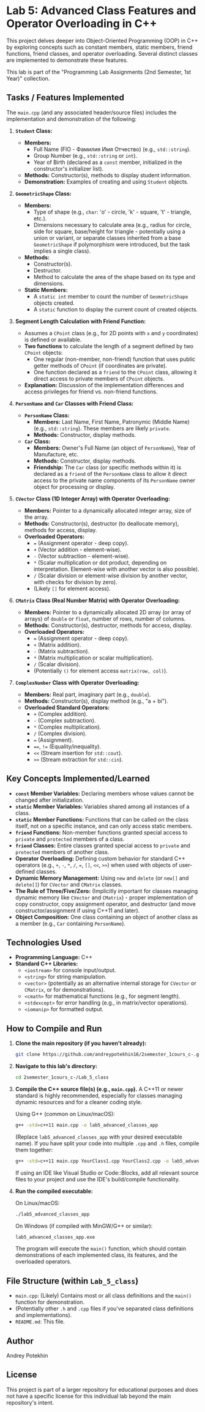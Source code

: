 # Lab 5: Advanced Class Features and Operator Overloading in C++

This project delves deeper into Object-Oriented Programming (OOP) in C++ by exploring concepts such as constant members, static members, friend functions, friend classes, and operator overloading. Several distinct classes are implemented to demonstrate these features.

This lab is part of the "Programming Lab Assignments (2nd Semester, 1st Year)" collection.

## Tasks / Features Implemented

The `main.cpp` (and any associated header/source files) includes the implementation and demonstration of the following:

1.  **`Student` Class:**
    *   **Members:**
        *   Full Name (FIO - Фамилия Имя Отчество) (e.g., `std::string`).
        *   Group Number (e.g., `std::string` or `int`).
        *   Year of Birth (declared as a `const` member, initialized in the constructor's initializer list).
    *   **Methods:** Constructor(s), methods to display student information.
    *   **Demonstration:** Examples of creating and using `Student` objects.

2.  **`GeometricShape` Class:**
    *   **Members:**
        *   Type of shape (e.g., `char`: 'o' - circle, 'k' - square, 't' - triangle, etc.).
        *   Dimensions necessary to calculate area (e.g., radius for circle, side for square, base/height for triangle - potentially using a union or variant, or separate classes inherited from a base `GeometricShape` if polymorphism were introduced, but the task implies a single class).
    *   **Methods:**
        *   Constructor(s).
        *   Destructor.
        *   Method to calculate the area of the shape based on its type and dimensions.
    *   **Static Members:**
        *   A `static int` member to count the number of `GeometricShape` objects created.
        *   A `static` function to display the current count of created objects.

3.  **Segment Length Calculation with Friend Function:**
    *   Assumes a `CPoint` class (e.g., for 2D points with `x` and `y` coordinates) is defined or available.
    *   **Two functions** to calculate the length of a segment defined by two `CPoint` objects:
        *   One regular (non-member, non-friend) function that uses public getter methods of `CPoint` (if coordinates are private).
        *   One function declared as a `friend` to the `CPoint` class, allowing it direct access to private members of `CPoint` objects.
    *   **Explanation:** Discussion of the implementation differences and access privileges for friend vs. non-friend functions.

4.  **`PersonName` and `Car` Classes with Friend Class:**
    *   **`PersonName` Class:**
        *   **Members:** Last Name, First Name, Patronymic (Middle Name) (e.g., `std::string`). These members are likely `private`.
        *   **Methods:** Constructor, display methods.
    *   **`Car` Class:**
        *   **Members:** Owner's Full Name (an object of `PersonName`), Year of Manufacture, etc.
        *   **Methods:** Constructor, display methods.
        *   **Friendship:** The `Car` class (or specific methods within it) is declared as a `friend` of the `PersonName` class to allow it direct access to the private name components of its `PersonName` owner object for processing or display.

5.  **`CVector` Class (1D Integer Array) with Operator Overloading:**
    *   **Members:** Pointer to a dynamically allocated integer array, size of the array.
    *   **Methods:** Constructor(s), destructor (to deallocate memory), methods for access, display.
    *   **Overloaded Operators:**
        *   `=` (Assignment operator - deep copy).
        *   `+` (Vector addition - element-wise).
        *   `-` (Vector subtraction - element-wise).
        *   `*` (Scalar multiplication or dot product, depending on interpretation. Element-wise with another vector is also possible).
        *   `/` (Scalar division or element-wise division by another vector, with checks for division by zero).
        *   (Likely `[]` for element access).

6.  **`CMatrix` Class (Real Number Matrix) with Operator Overloading:**
    *   **Members:** Pointer to a dynamically allocated 2D array (or array of arrays) of `double` or `float`, number of rows, number of columns.
    *   **Methods:** Constructor(s), destructor, methods for access, display.
    *   **Overloaded Operators:**
        *   `=` (Assignment operator - deep copy).
        *   `+` (Matrix addition).
        *   `-` (Matrix subtraction).
        *   `*` (Matrix multiplication or scalar multiplication).
        *   `/` (Scalar division).
        *   (Potentially `()` for element access `matrix(row, col)`).

7.  **`ComplexNumber` Class with Operator Overloading:**
    *   **Members:** Real part, imaginary part (e.g., `double`).
    *   **Methods:** Constructor(s), display method (e.g., "a + bi").
    *   **Overloaded Standard Operators:**
        *   `+` (Complex addition).
        *   `-` (Complex subtraction).
        *   `*` (Complex multiplication).
        *   `/` (Complex division).
        *   `=` (Assignment).
        *   `==`, `!=` (Equality/inequality).
        *   `<<` (Stream insertion for `std::cout`).
        *   `>>` (Stream extraction for `std::cin`).

## Key Concepts Implemented/Learned

-   **`const` Member Variables:** Declaring members whose values cannot be changed after initialization.
-   **`static` Member Variables:** Variables shared among all instances of a class.
-   **`static` Member Functions:** Functions that can be called on the class itself, not on a specific instance, and can only access static members.
-   **`friend` Functions:** Non-member functions granted special access to `private` and `protected` members of a class.
-   **`friend` Classes:** Entire classes granted special access to `private` and `protected` members of another class.
-   **Operator Overloading:** Defining custom behavior for standard C++ operators (e.g., `+`, `-`, `*`, `/`, `=`, `[]`, `<<`, `>>`) when used with objects of user-defined classes.
-   **Dynamic Memory Management:** Using `new` and `delete` (or `new[]` and `delete[]`) for `CVector` and `CMatrix` classes.
-   **The Rule of Three/Five/Zero:** (Implicitly important for classes managing dynamic memory like `CVector` and `CMatrix`) - proper implementation of copy constructor, copy assignment operator, and destructor (and move constructor/assignment if using C++11 and later).
-   **Object Composition:** One class containing an object of another class as a member (e.g., `Car` containing `PersonName`).

## Technologies Used

-   **Programming Language:** C++
-   **Standard C++ Libraries:**
    -   `<iostream>` for console input/output.
    -   `<string>` for string manipulation.
    -   `<vector>` (potentially as an alternative internal storage for `CVector` or `CMatrix`, or for demonstrations).
    -   `<cmath>` for mathematical functions (e.g., for segment length).
    -   `<stdexcept>` for error handling (e.g., in matrix/vector operations).
    -   `<iomanip>` for formatted output.

## How to Compile and Run

1.  **Clone the main repository (if you haven't already):**
    ```bash
    git clone https://github.com/andreypotekhin16/2semester_1cours_c-.git
    ```

2.  **Navigate to this lab's directory:**
    ```bash
    cd 2semester_1cours_c-/Lab_5_class
    ```

3.  **Compile the C++ source file(s) (e.g., `main.cpp`).**
    A C++11 or newer standard is highly recommended, especially for classes managing dynamic resources and for a cleaner coding style.

    Using G++ (common on Linux/macOS):
    ```bash
    g++ -std=c++11 main.cpp -o lab5_advanced_classes_app
    ```
    (Replace `lab5_advanced_classes_app` with your desired executable name).
    If you have split your code into multiple `.cpp` and `.h` files, compile them together:
    ```bash
    g++ -std=c++11 main.cpp YourClass1.cpp YourClass2.cpp -o lab5_advanced_classes_app
    ```
    If using an IDE like Visual Studio or Code::Blocks, add all relevant source files to your project and use the IDE's build/compile functionality.

4.  **Run the compiled executable:**

    On Linux/macOS:
    ```bash
    ./lab5_advanced_classes_app
    ```
    On Windows (if compiled with MinGW/G++ or similar):
    ```bash
    lab5_advanced_classes_app.exe
    ```
    The program will execute the `main()` function, which should contain demonstrations of each implemented class, its features, and the overloaded operators.

## File Structure (within `Lab_5_class`)

-   `main.cpp`: (Likely) Contains most or all class definitions and the `main()` function for demonstration.
-   (Potentially other `.h` and `.cpp` files if you've separated class definitions and implementations).
-   `README.md`: This file.

## Author

Andrey Potekhin

## License

This project is part of a larger repository for educational purposes and does not have a specific license for this individual lab beyond the main repository's intent.
